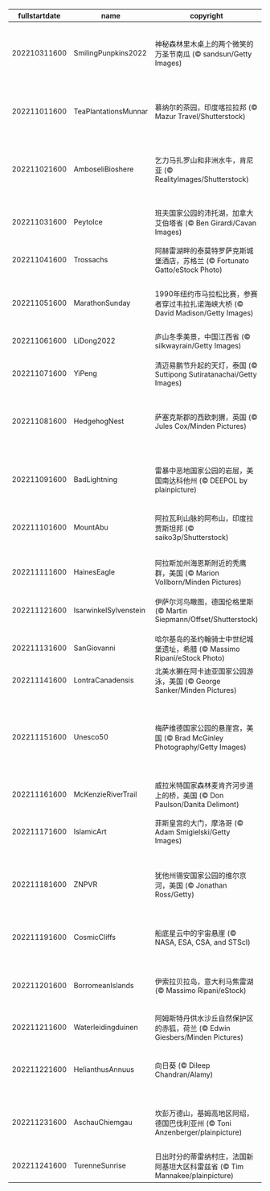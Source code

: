 |fullstartdate|name|copyright|title|image|
|--|--|--|--|--|
202210311600|SmilingPunpkins2022|神秘森林里木桌上的两个微笑的万圣节南瓜 (© sandsun/Getty Images)|来一盏微笑的南瓜灯吗？|![](/zh-CN/2022/11/202210311600SmilingPunpkins2022.jpg)|
202211011600|TeaPlantationsMunnar|慕纳尔的茶园，印度喀拉拉邦 (© Mazur Travel/Shutterstock)|您喝的茶可能来自这里|![](/zh-CN/2022/11/202211011600TeaPlantationsMunnar.jpg)|
202211021600|AmboseliBioshere|乞力马扎罗山和非洲水牛，肯尼亚 (© RealityImages/Shutterstock)|一个关于可持续发展的实验|![](/zh-CN/2022/11/202211021600AmboseliBioshere.jpg)|
202211031600|PeytoIce|班夫国家公园的沛托湖，加拿大艾伯塔省 (© Ben Girardi/Cavan Images)|落基山上碧玉腰带|![](/zh-CN/2022/11/202211031600PeytoIce.jpg)|
202211041600|Trossachs|阿赫雷湖畔的泰莫特罗萨克斯城堡酒店，苏格兰 (© Fortunato Gatto/eStock Photo)|重温往日辉煌|![](/zh-CN/2022/11/202211041600Trossachs.jpg)|
202211051600|MarathonSunday|1990年纽约市马拉松比赛，参赛者穿过韦拉扎诺海峡大桥 (© David Madison/Getty Images)|跑过纽约五个行政区|![](/zh-CN/2022/11/202211051600MarathonSunday.jpg)|
202211061600|LiDong2022|庐山冬季美景，中国江西省 (© silkwayrain/Getty Images)|冬天来了|![](/zh-CN/2022/11/202211061600LiDong2022.jpg)|
202211071600|YiPeng|清迈易鹏节升起的天灯，泰国 (© Suttipong Sutiratanachai/Getty Images)|祝福和祈愿的日子|![](/zh-CN/2022/11/202211071600YiPeng.jpg)|
202211081600|HedgehogNest|萨塞克斯郡的西欧刺猬，英国 (© Jules Cox/Minden Pictures)|可以观赏，请勿触碰|![](/zh-CN/2022/11/202211081600HedgehogNest.jpg)|
202211091600|BadLightning|雷暴中恶地国家公园的岩层，美国南达科他州 (© DEEPOL by plainpicture)|恶地国家公园的一场闪电？|![](/zh-CN/2022/11/202211091600BadLightning.jpg)|
202211101600|MountAbu|阿拉瓦利山脉的阿布山，印度拉贾斯坦邦 (© saiko3p/Shutterstock)|沙漠中的绿洲|![](/zh-CN/2022/11/202211101600MountAbu.jpg)|
||||![](/zh-CN/2022/11/.jpg)|
202211111600|HainesEagle|阿拉斯加州海恩斯附近的秃鹰群，美国 (© Marion Vollborn/Minden Pictures)|秃鹰的集会|![](/zh-CN/2022/11/202211111600HainesEagle.jpg)|
202211121600|IsarwinkelSylvenstein|伊萨尔河鸟瞰图，德国伦格里斯 (© Martin Siepmann/Offset/Shutterstock)|美丽清澈的河流|![](/zh-CN/2022/11/202211121600IsarwinkelSylvenstein.jpg)|
202211131600|SanGiovanni|哈尔基岛的圣约翰骑士中世纪城堡遗址，希腊 (© Massimo Ripani/eStock Photo)|爱琴海之巅|![](/zh-CN/2022/11/202211131600SanGiovanni.jpg)|
202211141600|LontraCanadensis|北美水獭在阿卡迪亚国家公园游泳，美国 (© George Sanker/Minden Pictures)|北美水獭|![](/zh-CN/2022/11/202211141600LontraCanadensis.jpg)|
202211151600|Unesco50|梅萨维德国家公园的悬崖宫，美国 (© Brad McGinley Photography/Getty Images)|《保护世界文化和自然遗产公约》|![](/zh-CN/2022/11/202211151600Unesco50.jpg)|
202211161600|McKenzieRiverTrail|威拉米特国家森林麦肯齐河步道上的桥，美国 (© Don Paulson/Danita Delimont)|徒步旅行|![](/zh-CN/2022/11/202211161600McKenzieRiverTrail.jpg)|
202211171600|IslamicArt|菲斯皇宫的大门，摩洛哥 (© Adam Smigielski/Getty Images)|通往皇宫的大门|![](/zh-CN/2022/11/202211171600IslamicArt.jpg)|
202211181600|ZNPVR|犹他州锡安国家公园的维尔京河，美国 (© Jonathan Ross/Getty)|历经百年的锡安国家公园|![](/zh-CN/2022/11/202211181600ZNPVR.jpg)|
202211191600|CosmicCliffs|船底星云中的宇宙悬崖 (© NASA, ESA, CSA, and STScI)|深空中的金色悬崖|![](/zh-CN/2022/11/202211191600CosmicCliffs.jpg)|
202211201600|BorromeanIslands|伊索拉贝拉岛，意大利马焦雷湖 (© Massimo Ripani/eStock)|令人陶醉的海岛花园|![](/zh-CN/2022/11/202211201600BorromeanIslands.jpg)|
202211211600|Waterleidingduinen|阿姆斯特丹供水沙丘自然保护区的赤狐，荷兰 (© Edwin Giesbers/Minden Pictures)|赤狐|![](/zh-CN/2022/11/202211211600Waterleidingduinen.jpg)|
202211221600|HelianthusAnnuus|向日葵 (© Dileep Chandran/Alamy)|自然、艺术和数学|![](/zh-CN/2022/11/202211221600HelianthusAnnuus.jpg)|
202211231600|AschauChiemgau|坎彭万德山，基姆高地区阿绍，德国巴伐利亚州 (© Toni Anzenberger/plainpicture)|令人惊叹的山顶美景|![](/zh-CN/2022/11/202211231600AschauChiemgau.jpg)|
202211241600|TurenneSunrise|日出时分的蒂雷纳村庄，法国新阿基坦大区科雷兹省 (© Tim Mannakee/plainpicture)|科雷兹的宝石|![](/zh-CN/2022/11/202211241600TurenneSunrise.jpg)|
